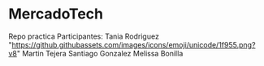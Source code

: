 # MercadoTech
Repo practica
Participantes:
Tania Rodriguez "https://github.githubassets.com/images/icons/emoji/unicode/1f955.png?v8" 
Martin Tejera
Santiago Gonzalez
Melissa Bonilla

